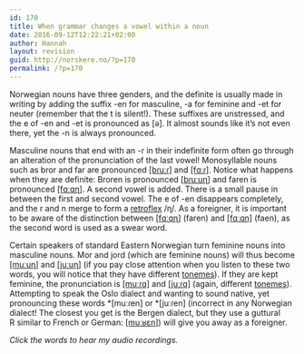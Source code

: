 ```yaml
---
id: 170
title: When grammar changes a vowel within a noun
date: 2016-09-12T12:22:21+02:00
author: Hannah
layout: revision
guid: http://norskere.no/?p=170
permalink: /?p=170
---
```

<p style="text-align: left;">
  Norwegian nouns have three genders, and the definite is usually made in writing by adding the suffix -en for masculine, -a for feminine and -et for neuter (remember that the t is silent!). These suffixes are unstressed, and the e of -en and -et is pronounced as [ə]. It almost sounds like it&#8217;s not even there, yet the -n is always pronounced.
</p>

Masculine nouns that end with an -r in their indefinite form often go through an alteration of the pronunciation of the last vowel! Monosyllable nouns such as bror and far are pronounced [[bɾuːɾ]](http://norskere.no/wp-content/uploads/2016/09/bror.m4a) and [[fɑːɾ]](http://norskere.no/wp-content/uploads/2016/09/far.m4a). Notice what happens when they are definite: Broren is pronounced [[bɾuːuɳ]](http://norskere.no/wp-content/uploads/2016/09/broren.m4a) and faren is pronounced [[fɑːɑɳ]](http://norskere.no/wp-content/uploads/2016/09/faren.m4a). A second vowel is added. There is a small pause in between the first and second vowel. The e of -en disappears completely, and the r and n merge to form a [retroflex](http://norskere.no/?p=8) /ɳ/. As a foreigner, it is important to be aware of the distinction between [[fɑːɑɳ]](http://norskere.no/wp-content/uploads/2016/09/faren.m4a) (faren) and [[fɑːɑn]](http://norskere.no/wp-content/uploads/2016/09/faen.m4a) (faen), as the second word is used as a swear word.

Certain speakers of standard Eastern Norwegian turn feminine nouns into masculine nouns. Mor and jord (which are feminine nouns) will thus become [[muːuɳ]](http://norskere.no/wp-content/uploads/2016/09/moren.m4a) and [[juːuɳ]](http://norskere.no/wp-content/uploads/2016/09/jorden.m4a) (if you pay close attention when you listen to these two words, you will notice that they have different [tonemes](http://norskere.no/?p=27)). If they are kept feminine, the pronunciation is [[muːɾɑ]](http://norskere.no/wp-content/uploads/2016/09/mora.m4a) and [[juːɾɑ]](http://norskere.no/wp-content/uploads/2016/09/jorda.m4a) (again, different [tonemes](http://norskere.no/?p=27)). Attempting to speak the Oslo dialect and wanting to sound native, yet pronouncing these words \*[muːɾen] or \*[juːɾen] (incorrect in any Norwegian dialect! The closest you get is the Bergen dialect, but they use a guttural R similar to French or German: [[muːʁɛn]](http://norskere.no/wp-content/uploads/2016/09/bergensk_moren.m4a)) will give you away as a foreigner.

_Click the words to hear my audio recordings._